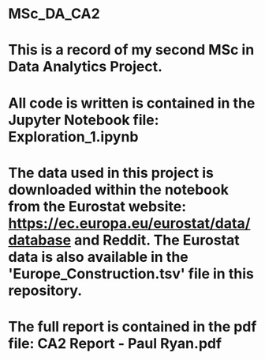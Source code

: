 # MSc_DA_CA2
# This is a record of my second MSc in Data Analytics Project.

# All code is written is contained in the Jupyter Notebook file: Exploration_1.ipynb

# The data used in this project is downloaded within the notebook from the Eurostat website: https://ec.europa.eu/eurostat/data/database and Reddit. The Eurostat data is also available in the 'Europe_Construction.tsv' file in this repository.

# The full report is contained in the pdf file: CA2 Report - Paul Ryan.pdf